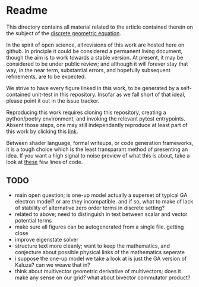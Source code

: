# Readme

This directory contains all material related to the article contained therein on the subject of the [discrete geometric equation](Discrete_Geometric_Equation.md).

In the spirit of open science, all revisions of this work are hosted here on github. In principle it could be considered a permanent living document, though the aim is to work towards a stable version. At present, it may be considered to be under public review; and although it will forever stay that way, in the near term, substantial errors, and hopefully subsequent refinements, are to be expected.

We strive to have every figure linked in this work, to be generated by a self-contained unit-test in this repository. Insofar as we fall short of that ideal, please point it out in the issue tracker.

Reproducing this work requires cloning this repository, creating a python/poetry environment, and invoking the relevant pytest entrypoints. Absent those steps, one may still independently reproduce at least part of this work by clicking this [link](https://www.shadertoy.com/view/mdjSWD).

Between shader language, formal writeups, or code generation frameworks, it is a tough choice which is the least transparant method of presenting an idea. If you want a high signal to noise preview of what this is about, take a look at [these](../numpy/minimal/minimal.py) few lines of code.

## TODO

* main open question; is one-up model actually a superset of typical GA electron model? or are they incompatible. and if so, what to make of lack of stability of alternative zero order terms in discrete setting?
* related to above; need to distinguish in text between scalar and vector potential terms
* make sure all figures can be autogenerated from a single file. getting close
* improve eigenstate solver
* structure text more cleanly; want to keep the mathematics, and conjecture about possible physical links of the mathematics seperate
* i suppose the one-up model we take a look at is just the GA version of Kaluza? can we weave that in?
* think about multivector geometric derivative of multivectors; does it make any sense on our grid? what about bivector commutator product?
